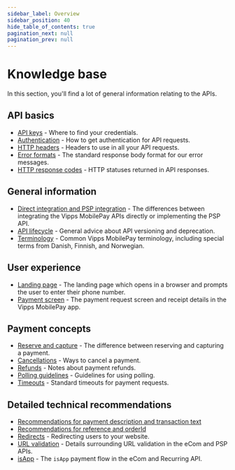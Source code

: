 ```yaml
---
sidebar_label: Overview
sidebar_position: 40
hide_table_of_contents: true
pagination_next: null
pagination_prev: null
---
```


# Knowledge base

In this section, you'll find a lot of general information relating to the APIs.

## API basics

* [API keys](api-keys.md) - Where to find your credentials.
* [Authentication](authentication.md) - How to get authentication for API requests.
* [HTTP headers](http-headers.md) - Headers to use in all your API requests.
* [Error formats](errors.md) - The standard response body format for our error messages.
* [HTTP response codes](http-response-codes.md) - HTTP statuses returned in API responses.

## General information

* [Direct integration and PSP integration](direct-vs-psp.md) - The differences between integrating the Vipps MobilePay APIs directly or implementing the PSP API.
* [API lifecycle](api-lifecycle.md) - General advice about API versioning and deprecation.
* [Terminology](terminology.md) - Common Vipps MobilePay terminology, including special terms from Danish, Finnish, and Norwegian.

## User experience

* [Landing page](landing-page.md) - The landing page which opens in a browser and prompts the user to enter their phone number.
* [Payment screen](payment-screen.md) - The payment request screen and receipt details in the Vipps MobilePay app.

## Payment concepts

* [Reserve and capture](reserve-and-capture.md) - The difference between reserving and capturing a payment.
* [Cancellations](cancel.md) - Ways to cancel a payment.
* [Refunds](refund.md) - Notes about payment refunds.
* [Polling guidelines](polling-guidelines.md) - Guidelines for using polling.
* [Timeouts](timeouts.md) - Standard timeouts for payment requests.

## Detailed technical recommendations

* [Recommendations for payment description and transaction text](transactiontext.md)
* [Recommendations for reference and orderId](orderid.md)
* [Redirects](redirects.md) - Redirecting users to your website.
* [URL validation](url-validation.md) - Details surrounding URL validation in the eCom and PSP APIs.
* [isApp](isApp.md) - The `isApp` payment flow in the eCom and Recurring API.
